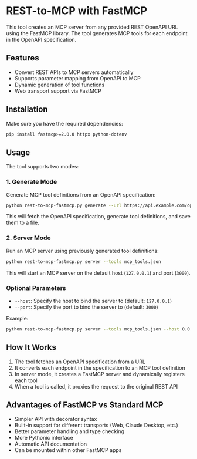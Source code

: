 # REST-to-MCP with FastMCP

This tool creates an MCP server from any provided REST OpenAPI URL using the FastMCP library. The tool generates MCP tools for each endpoint in the OpenAPI specification.

## Features

- Convert REST APIs to MCP servers automatically
- Supports parameter mapping from OpenAPI to MCP
- Dynamic generation of tool functions
- Web transport support via FastMCP

## Installation

Make sure you have the required dependencies:

```bash
pip install fastmcp>=2.0.0 httpx python-dotenv
```

## Usage

The tool supports two modes:

### 1. Generate Mode

Generate MCP tool definitions from an OpenAPI specification:

```bash
python rest-to-mcp-fastmcp.py generate --url https://api.example.com/openapi.json --output mcp_tools.json
```

This will fetch the OpenAPI specification, generate tool definitions, and save them to a file.

### 2. Server Mode

Run an MCP server using previously generated tool definitions:

```bash
python rest-to-mcp-fastmcp.py server --tools mcp_tools.json
```

This will start an MCP server on the default host (`127.0.0.1`) and port (`3000`).

### Optional Parameters

- `--host`: Specify the host to bind the server to (default: `127.0.0.1`)
- `--port`: Specify the port to bind the server to (default: `3000`)

Example:

```bash
python rest-to-mcp-fastmcp.py server --tools mcp_tools.json --host 0.0.0.0 --port 8000
```

## How It Works

1. The tool fetches an OpenAPI specification from a URL
2. It converts each endpoint in the specification to an MCP tool definition
3. In server mode, it creates a FastMCP server and dynamically registers each tool
4. When a tool is called, it proxies the request to the original REST API

## Advantages of FastMCP vs Standard MCP

- Simpler API with decorator syntax
- Built-in support for different transports (Web, Claude Desktop, etc.)
- Better parameter handling and type checking
- More Pythonic interface
- Automatic API documentation
- Can be mounted within other FastMCP apps 